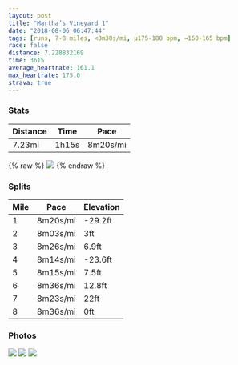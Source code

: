 ```yaml
---
layout: post
title: "Martha’s Vineyard 1"
date: "2018-08-06 06:47:44"
tags: [runs, 7-8 miles, <8m30s/mi, μ175-180 bpm, →160-165 bpm]
race: false
distance: 7.228832169
time: 3615
average_heartrate: 161.1
max_heartrate: 175.0
strava: true
---
```


### Stats

| Distance | Time | Pace |
|----------|------|------|
|7.23mi|1h15s|8m20s/mi|

{% raw %}
<img src='https://maps.googleapis.com/maps/api/staticmap?maptype=roadmap&path=enc:iaq{FpenmLMqJmGoUsV{j@mJuKeLgHaSwi@kIi@uBtAbRhZaDjFpCfHb@rN|CnDeIhl@mJjPmC`Ly\b`@{m@rJyHpNpDwI`DiCvn@sLrXw]lBg@`BeJxKcRvOce@rOdHzOgB~J|PtKh]lBvZ?iF&key=AIzaSyC1MId7bFpkLXNAaYhBSTb8jLyiSqzbDtM&size=800x800&markers=color:yellow|label:S|41.38021,-70.52905&markers=color:green|label:F|41.379800000000024,-70.52990999999996'>
{% endraw %}

### Splits

| Mile | Pace | Elevation |
|------|------|-----------|
|1|8m20s/mi|-29.2ft|
|2|8m03s/mi|3ft|
|3|8m26s/mi|6.9ft|
|4|8m14s/mi|-23.6ft|
|5|8m15s/mi|7.5ft|
|6|8m36s/mi|12.8ft|
|7|8m23s/mi|22ft|
|8|8m36s/mi|0ft|

### Photos
<img src='https://dgtzuqphqg23d.cloudfront.net/9I4SubyOVacdty4CYm0PRJMp2rliS7w00MONrzaWQ-E-768x576.jpg'>

<img src='https://dgtzuqphqg23d.cloudfront.net/U_UkvdaS0ghQursA9_WRYsQWSCKQSZwxeaThVdoSPbg-768x576.jpg'>

<img src='https://dgtzuqphqg23d.cloudfront.net/zoHR1r8E750vBqEXLblgPztkwDczLbJJTemNXpEX_JU-768x575.jpg'>
